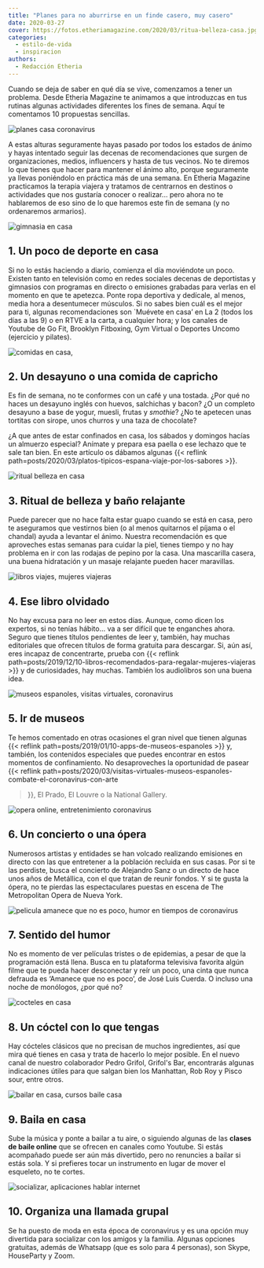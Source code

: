 ```yaml
---
title: "Planes para no aburrirse en un finde casero, muy casero"
date: 2020-03-27
cover: https://fotos.etheriamagazine.com/2020/03/ritua-belleza-casa.jpg
categories: 
  - estilo-de-vida
  - inspiracion
authors: 
  - Redacción Etheria
---
```


Cuando se deja de saber en qué día se vive, comenzamos a tener un problema. Desde 
Etheria Magazine te animamos a que introduzcas en tus rutinas algunas actividades 
diferentes los fines de semana. Aquí te comentamos 10 propuestas sencillas. 

![planes casa coronavirus](https://fotos.etheriamagazine.com/2020/03/planes-coronavirus-en-casa.jpg "Planes para el fin de semana. © Rebe Pascual/ Unsplash")

A estas alturas seguramente hayas pasado por todos los estados de ánimo y hayas 
intentado seguir las decenas de recomendaciones que surgen de organizaciones, medios, 
influencers y hasta de tus vecinos. No te diremos lo que tienes que hacer para mantener 
el ánimo alto, porque seguramente ya llevas poniéndolo en práctica más de una semana. En 
Etheria Magazine practicamos la terapia viajera y tratamos de centrarnos en destinos o 
actividades que nos gustaría conocer o realizar... pero ahora no te hablaremos de eso 
sino de lo que haremos este fin de semana (y no ordenaremos armarios). 

![gimnasia en casa](https://fotos.etheriamagazine.com/2020/03/deporte-casa-coronavirus.jpg "Gimnasio, pilates o yoga, cualquier actividad viene bien. © Rawan Yasser")

## 1\. Un poco de deporte en casa

Si no lo estás haciendo a diario, comienza el día moviéndote un poco. Existen tanto en 
televisión como en redes sociales decenas de deportistas y gimnasios con programas en 
directo o emisiones grabadas para verlas en el momento en que te apetezca. Ponte ropa 
deportiva y dedícale, al menos, media hora a desentumecer músculos. Si no sabes bien 
cuál es el mejor para ti, algunas recomendaciones son \`Muévete en casa’ en La 2 (todos 
los días a las 9) o en RTVE a la carta, a cualquier hora; y los canales de Youtube de Go 
Fit, Brooklyn Fitboxing, Gym Virtual o Deportes Uncomo (ejercicio y pilates). 

![comidas en casa,](https://fotos.etheriamagazine.com/2020/03/comidas-coronavirus.jpg "Un desayuno de capricho. © Ellena McGuinness.")

## 2\. Un desayuno o una comida de capricho

Es fin de semana, no te conformes con un café y una tostada. ¿Por qué no haces un 
desayuno inglés con huevos, salchichas y bacon? ¿O un completo desayuno a base de yogur, 
muesli, frutas y _smothie_? ¿No te apetecen unas tortitas con sirope, unos churros y una 
taza de chocolate? 

¿A que antes de estar confinados en casa, los sábados y domingos hacías un almuerzo 
especial? Anímate y prepara esa paella o ese lechazo que te sale tan bien. En este 
artículo os dábamos algunas {{< reflink 
path=posts/2020/03/platos-tipicos-espana-viaje-por-los-sabores >}}. 

![ritual belleza en casa](https://fotos.etheriamagazine.com/2020/03/ritua-belleza-casa.jpg "Ritual de belleza en casa. © Noah Buscher")

## 3\. Ritual de belleza y baño relajante

Puede parecer que no hace falta estar guapo cuando se está en casa, pero te aseguramos 
que vestirnos bien (o al menos quitarnos el píjama o el chandal) ayuda a levantar el 
ánimo. Nuestra recomendación es que aproveches estas semanas para cuidar la piel, tienes 
tiempo y no hay problema en ir con las rodajas de pepino por la casa. Una mascarilla 
casera, una buena hidratación y un masaje relajante pueden hacer maravillas. 

![libros viajes, mujeres viajeras](https://fotos.etheriamagazine.com/2019/01/libros-viajes.jpg "Retoma el hábito de la lectura.")

## 4\. Ese libro olvidado

No hay excusa para no leer en estos días. Aunque, como dicen los expertos, si no tenías 
hábito... va a ser difícil que te enganches ahora. Seguro que tienes títulos pendientes 
de leer y, también, hay muchas editoriales que ofrecen títulos de forma gratuita para 
descargar. Si, aún así, eres incapaz de concentrarte, prueba con {{< reflink 
path=posts/2019/12/10-libros-recomendados-para-regalar-mujeres-viajeras >}} y de 
curiosidades, hay muchas. También los audiolibros son una buena idea. 

![museos espanoles, visitas virtuales, coronavirus](https://fotos.etheriamagazine.com/2020/03/Museo-visita-virtual-coronavirus.jpg "Visitas virtuales a museos, un buen entretenimiento. © Goran Ivos")

## 5\. Ir de museos

Te hemos comentado en otras ocasiones el gran nivel que tienen algunas {{< reflink 
path=posts/2019/01/10-apps-de-museos-espanoles >}} y, también, los contenidos especiales 
que puedes encontrar en estos momentos de confinamiento. No desaproveches la oportunidad 
de pasear {{< reflink 
path=posts/2020/03/visitas-virtuales-museos-espanoles-combate-el-coronavirus-con-arte 
>}}, El Prado, El Louvre o la National Gallery. 

![opera online, entretenimiento coronavirus](https://fotos.etheriamagazine.com/2020/03/siegried-opera-met.jpg "Siegfried, una de las óperas que se han transmitido en el © Metropolitan Opera de Nueva York.")

## 6\. Un concierto o una ópera

Numerosos artistas y entidades se han volcado realizando emisiones en directo con las 
que entretener a la población recluida en sus casas. Por si te las perdiste, busca el 
concierto de Alejandro Sanz o un directo de hace unos años de Metállica, con el que 
tratan de reunir fondos. Y si te gusta la ópera, no te pierdas las espectaculares 
puestas en escena de The Metropolitan Opera de Nueva York. 

![pelicula amanece que no es poco, humor en tiempos de coronavirus](https://fotos.etheriamagazine.com/2020/03/amanece-que-no-es-poco.jpg "Cartel de 'Amanece que no es poco'.")

## 7\. Sentido del humor

No es momento de ver películas tristes o de epidemias, a pesar de que la programación 
está llena. Busca en tu plataforma televisiva favorita algún filme que te pueda hacer 
desconectar y reír un poco, una cinta que nunca defrauda es ‘Amanece que no es poco’, de 
José Luis Cuerda. O incluso una noche de monólogos, ¿por qué no? 

![cocteles en casa](https://fotos.etheriamagazine.com/2020/03/cocteles.jpg "Prepara tu cóctel favorito en casa.")

## 8\. Un cóctel con lo que tengas

Hay cócteles clásicos que no precisan de muchos ingredientes, así que mira qué tienes en 
casa y trata de hacerlo lo mejor posible. En el nuevo canal de nuestro colaborador Pedro 
Grifol, Grifol's Bar, encontrarás algunas indicaciones útiles para que salgan bien los 
Manhattan, Rob Roy y Pisco sour, entre otros. 

![bailar en casa, cursos baile casa](https://fotos.etheriamagazine.com/2020/03/baile-en-casa.jpg "Baila en casa. © Juan Camino Navia")

## 9\. Baila en casa

Sube la música y ponte a bailar a tu aire, o siguiendo algunas de las **clases de baile 
online** que se ofrecen en canales como Youtube. Si estás acompañado puede ser aún más 
divertido, pero no renuncies a bailar si estás sola. Y si prefieres tocar un instrumento 
en lugar de mover el esqueleto, no te cortes. 

![socializar, aplicaciones hablar internet](https://fotos.etheriamagazine.com/2020/03/llamada-grupal-coronavirus.jpg "Socializar a través de las nuevas tecnologías. © Brooke Cagle")

## 10\. Organiza una llamada grupal

Se ha puesto de moda en esta época de coronavirus y es una opción muy divertida para 
socializar con los amigos y la familia. Algunas opciones gratuitas, además de Whatsapp 
(que es solo para 4 personas), son Skype, HouseParty y Zoom.
